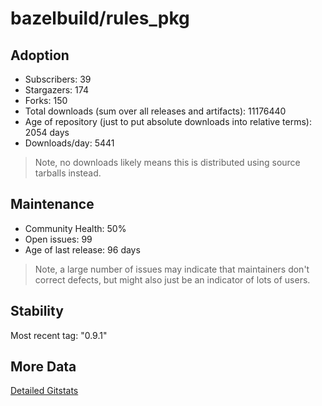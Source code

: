 # bazelbuild/rules_pkg

## Adoption

- Subscribers: 39
- Stargazers: 174
- Forks: 150
- Total downloads (sum over all releases and artifacts): 11176440
- Age of repository (just to put absolute downloads into relative terms): 2054 days
- Downloads/day: 5441

> Note, no downloads likely means this is distributed using source tarballs instead.

## Maintenance

- Community Health: 50%
- Open issues: 99
- Age of last release: 96 days

> Note, a large number of issues may indicate that maintainers don't correct defects, but might also
> just be an indicator of lots of users.

## Stability

Most recent tag: "0.9.1"

## More Data

[Detailed Gitstats](/bazel-catalog/gitstats/bazelbuild/rules_pkg)

